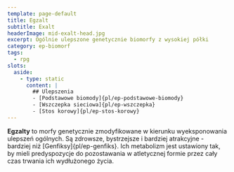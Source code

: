 ```yaml
---
template: page-default
title: Egzalt
subtitle: Exalt
headerImage: mid-exalt-head.jpg
excerpt: Ogólnie ulepszone genetycznie biomorfy z wysokiej półki
category: ep-biomorf
tags:
  - rpg
slots:
  aside:
    - type: static
      content: |
        ## Ulepszenia
        - [Podstawowe biomody]{pl/ep-podstawowe-biomody}
        - [Wszczepka sieciowa]{pl/ep-wszczepka}
        - [Stos korowy]{pl/ep-stos-korowy}
---
```

**Egzalty** to morfy genetycznie zmodyfikowane w kierunku wyeksponowania ulepszeń ogólnych. Są zdrowsze, bystrzejsze i bardziej atrakcyjne - bardziej niż [Genfiksy]{pl/ep-genfiks}. Ich metabolizm jest ustawiony tak, by mieli predyspozycje do pozostawania w atletycznej formie przez cały czas trwania ich wydłużonego życia.
